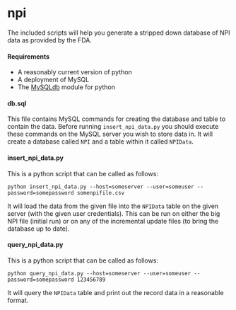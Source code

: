 # npi
The included scripts will help you generate a stripped down database of NPI data as provided by the FDA.

#### Requirements
* A reasonably current version of python
* A deployment of MySQL
* The [MySQLdb](https://sourceforge.net/projects/mysql-python/) module for python

#### db.sql
This file contains MySQL commands for creating the database and table to contain the data.  Before running `insert_npi_data.py` you should execute these commands on the MySQL server you wish to store data in.  It will create a database called `NPI` and a table within it called `NPIData`.

#### insert_npi_data.py
This is a python script that can be called as follows:

```
python insert_npi_data.py --host=someserver --user=someuser --password=somepassword somenpifile.csv
```

It will load the data from the given file into the `NPIData` table on the given server (with the given user credentials).  This can be run on either the big NPI file (initial run) or on any of the incremental update files (to bring the database up to date).

#### query_npi_data.py
This is a python script that can be called as follows:

```
python query_npi_data.py --host=someserver --user=someuser --password=somepassword 123456789
```

It will query the `NPIData` table and print out the record data in a reasonable format.
